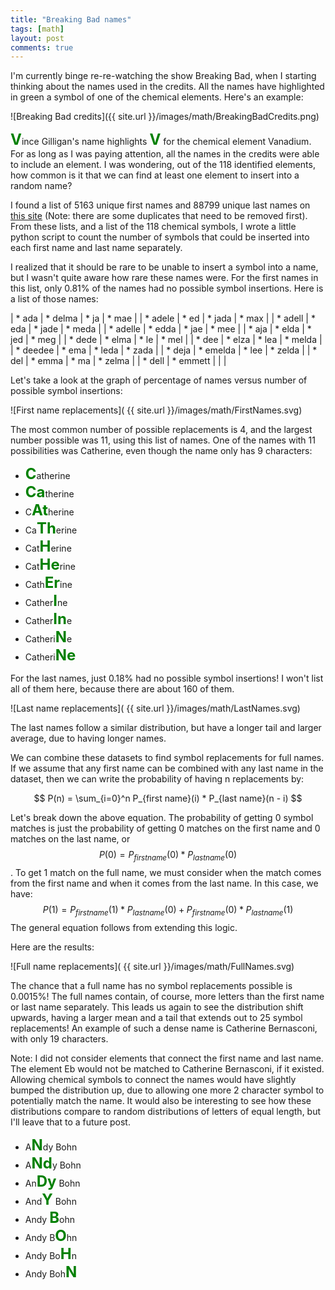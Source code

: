 ```yaml
---
title: "Breaking Bad names"
tags: [math]
layout: post
comments: true
---
```


I'm currently binge re-re-watching the show Breaking Bad, when I starting
thinking about the names used in the credits.
All the names have highlighted in green a symbol of one of the
chemical elements.
Here's an example:

![Breaking Bad credits]({{ site.url }}/images/math/BreakingBadCredits.png)

<span style="color: green; font-weight: bold; font-size: 18pt;">V</span>ince Gilligan's name
highlights <span style="color: green; font-weight: bold; font-size: 18pt;">V</span>
for the chemical element Vanadium.
For as long as I was paying attention, all the names in the
credits were able to include an element.
I was wondering, out of the 118 identified elements, how common
is it that we can find at least one element to insert into a random name?

I found a list of 5163 unique first names and
88799 unique last names on
[this site](http://www.quietaffiliate.com/free-first-name-and-last-name-databases-csv-and-sql/)
(Note: there are some duplicates that need to be removed first).
From these lists, and a list of the 118 chemical symbols,
I wrote a little python script to count the number
of symbols that could be inserted into each first name and
last name separately.

I realized that it should be rare to be unable to insert a symbol
into a name, but I wasn't quite aware how rare these names were.
For the first names in this list, only 0.81% of the names
had no possible symbol insertions.
Here is a list of those names:

| * ada | * delma | * ja  | * mae |
| * adele | * ed  | * jada  | * max |
| * adell | * eda | * jade  | * meda |
| * adelle  | * edda  | * jae | * mee |
| * aja | * elda  | * jed | * meg |
| * dede  | * elma  | * le  | * mel |
| * dee | * elza  | * lea | * melda |
| * deedee  | * ema | * leda  | * zada |
| * deja  | * emelda  | * lee | * zelda |
| * del | * emma  | * ma  | * zelma |
| * dell  | * emmett | | |

Let's take a look at the graph of percentage of names
versus number of possible symbol insertions:

![First name replacements]( {{ site.url }}/images/math/FirstNames.svg)

The most common number of possible replacements is 4, and the
largest number possible was 11, using this list of names.
One of the names with 11 possibilities was Catherine, even though
the name only has 9 characters:

+ <span style="color: green; font-weight: bold; font-size: 18pt;">C</span>atherine
+ <span style="color: green; font-weight: bold; font-size: 18pt;">Ca</span>therine
+ C<span style="color: green; font-weight: bold; font-size: 18pt;">At</span>herine
+ Ca<span style="color: green; font-weight: bold; font-size: 18pt;">Th</span>erine
+ Cat<span style="color: green; font-weight: bold; font-size: 18pt;">H</span>erine
+ Cat<span style="color: green; font-weight: bold; font-size: 18pt;">He</span>rine
+ Cath<span style="color: green; font-weight: bold; font-size: 18pt;">Er</span>ine
+ Cather<span style="color: green; font-weight: bold; font-size: 18pt;">I</span>ne
+ Cather<span style="color: green; font-weight: bold; font-size: 18pt;">In</span>e
+ Catheri<span style="color: green; font-weight: bold; font-size: 18pt;">N</span>e
+ Catheri<span style="color: green; font-weight: bold; font-size: 18pt;">Ne</span>


For the last names, just 0.18% had no possible symbol
insertions!
I won't list all of them here, because there are about 160 of them.

![Last name replacements]( {{ site.url }}/images/math/LastNames.svg)

The last names follow a similar distribution, but have a longer
tail and larger average, due to having longer names.

We can combine these datasets to find symbol replacements for
full names.
If we assume that any first name can be combined with any last name
in the dataset, then we can write the probability of having
n replacements by:

$$ P(n) = \sum_{i=0}^n P_{first name}(i) * P_{last name}(n - i) $$

Let's break down the above equation.
The probability of getting 0 symbol matches is just the probability
of getting 0 matches on the first name and 0 matches on the last name,
or $$ P(0) = P_{firstname}(0) * P_{lastname}(0) $$.
To get 1 match on the full name, we must consider when the match
comes from the first name and when it comes from the last name.
In this case, we have:
$$P(1) = P_{firstname}(1)*P_{lastname}(0) + P_{firstname}(0)*P_{lastname}(1)$$
The general equation follows from extending this logic.

Here are the results:

![Full name replacements]( {{ site.url }}/images/math/FullNames.svg)

The chance that a full name has no symbol replacements possible is 0.0015%!
The full names contain, of course, more letters than the first name or last
name separately.
This leads us again to see the distribution shift upwards, having a larger
mean and a tail that extends out to 25 symbol replacements!
An example of such a dense name is Catherine Bernasconi, with only 19
characters.


Note: I did not consider elements that connect the first name and last name.
The element Eb would not be matched to Catherine Bernasconi, if it existed.
Allowing chemical symbols to connect the names would have slightly bumped
the distribution up, due to allowing one more 2 character symbol to
potentially match the name.
It would also be interesting to see how these distributions compare to random
distributions of letters of equal length, but I'll leave that to a future post.

+ A<span style="color: green; font-weight: bold; font-size: 18pt;">N</span>dy Bohn
+ A<span style="color: green; font-weight: bold; font-size: 18pt;">Nd</span>y Bohn
+ An<span style="color: green; font-weight: bold; font-size: 18pt;">Dy</span> Bohn
+ And<span style="color: green; font-weight: bold; font-size: 18pt;">Y</span> Bohn
+ Andy <span style="color: green; font-weight: bold; font-size: 18pt;">B</span>ohn
+ Andy B<span style="color: green; font-weight: bold; font-size: 18pt;">O</span>hn
+ Andy Bo<span style="color: green; font-weight: bold; font-size: 18pt;">H</span>n
+ Andy Boh<span style="color: green; font-weight: bold; font-size: 18pt;">N</span>
